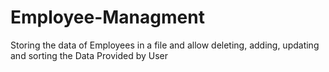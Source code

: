 # Employee-Managment
Storing the data of Employees in a file and allow deleting, adding, updating and sorting the Data Provided by User
